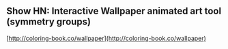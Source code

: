 ## Show HN: Interactive Wallpaper animated art tool (symmetry groups)
  
  [http://coloring-book.co/wallpaper](http://coloring-book.co/wallpaper)
